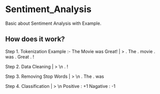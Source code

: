 # Sentiment_Analysis
Basic about Sentiment Analysis with Example.


## How does it work?

Step 1. Tokenization
Example :- The Movie was Great!
      |
      >
     . The 
     . movie
     . was
     . Great
     . !
     
     
Step 2. Data Cleaning | > \n . ! 

Step 3. Removing Stop Words | > \n . The  . was

Step 4. Classification | > \n
Positive : +1
Nagative : -1
